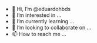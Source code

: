 - 👋 Hi, I’m @eduardohbds
- 👀 I’m interested in ...
- 🌱 I’m currently learning ...
- 💞️ I’m looking to collaborate on ...
- 📫 How to reach me ...

<!---
eduardohbds/eduardohbds is a ✨ special ✨ repository because its `README.md` (this file) appears on your GitHub profile.
You can click the Preview link to take a look at your changes.
--->
